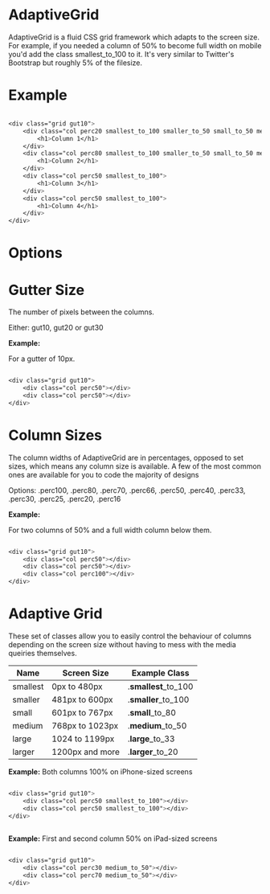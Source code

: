 AdaptiveGrid
============

AdaptiveGrid is a fluid CSS grid framework which adapts to the screen size. For example, if you needed a column of 50% to become full width on mobile you'd add the class smallest_to_100 to it. It's very similar to Twitter's Bootstrap but roughly 5% of the filesize.

Example
=======

```css

<div class="grid gut10">
	<div class="col perc20 smallest_to_100 smaller_to_50 small_to_50 medium_to_50">
		<h1>Column 1</h1>
	</div>
	<div class="col perc80 smallest_to_100 smaller_to_50 small_to_50 medium_to_50">
		<h1>Column 2</h1>
	</div>
	<div class="col perc50 smallest_to_100">
		<h1>Column 3</h1>
	</div>
	<div class="col perc50 smallest_to_100">
		<h1>Column 4</h1>
	</div>
</div>

```

Options
=======

Gutter Size
===========
The number of pixels between the columns.

Either: gut10, gut20 or gut30

**Example:**

For a gutter of 10px.

```css

<div class="grid gut10">
	<div class="col perc50"></div>
	<div class="col perc50"></div>
</div>

```

Column Sizes
============

The column widths of AdaptiveGrid are in percentages, opposed to set sizes, which means any column size is available. A few of the most common ones are available for you to code the majority of designs

Options: .perc100, .perc80, .perc70, .perc66, .perc50, .perc40, .perc33, .perc30, .perc25, .perc20, .perc16

**Example:**

For two columns of 50% and a full width column below them.

```css

<div class="grid gut10">
	<div class="col perc50"></div>
	<div class="col perc50"></div>
	<div class="col perc100"></div>
</div>

```

Adaptive Grid
=============

These set of classes allow you to easily control the behaviour of columns depending on the screen size without having to mess with the media queiries themselves.

| Name       | Screen Size      | Example Class
| ---------- | ---------------- | -------------
| smallest   | 0px to 480px     | .**smallest**\_to\_100
| smaller    | 481px to 600px   | .**smaller**\_to\_100
| small      | 601px to 767px   | .**small**\_to\_80
| medium     | 768px to 1023px  | .**medium**\_to\_50
| large      | 1024 to 1199px   | .**large**\_to\_33
| larger     | 1200px and more  | .**larger**\_to\_20

**Example:** Both columns 100% on iPhone-sized screens

```css

<div class="grid gut10">
	<div class="col perc50 smallest_to_100"></div>
	<div class="col perc50 smallest_to_100"></div>
</div>
	
```

**Example:** First and second column 50% on iPad-sized screens

```css

<div class="grid gut10">
	<div class="col perc30 medium_to_50"></div>
	<div class="col perc70 medium_to_50"></div>
</div>
	
```
